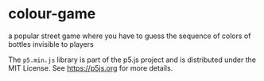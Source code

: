 # colour-game
a popular street game where you have to guess the sequence of colors of bottles invisible to players



The `p5.min.js` library is part of the p5.js project and is distributed under the MIT License.
See https://p5js.org for more details.
